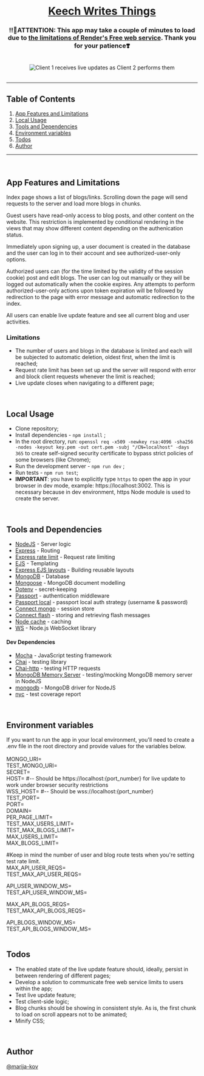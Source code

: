 <h1 align="center"><a href ="https://keech-writes-things.onrender.com">Keech Writes Things</a></h1>
<h3 align="center">
‼️📣ATTENTION: This app may take a couple of minutes to load due to <a href = "https://render.com/docs/free#spinning-down-on-idle">the limitations of Render's Free web service</a>. 
 Thank you for your patience❣️
</h3>
<br>
<div align="center"><img src="https://i.imgur.com/Tf9PNOm.gif" alt="Client 1 receives live updates as Client 2 performs them" /></div> 
<br>

---

## Table of Contents

1. [App Features and Limitations](#features)
2. [Local Usage](#localUsage)
3. [Tools and Dependencies](#tools)
4. [Environment variables](#environment-variables)
5. [Todos](#todos)
6. [Author](#author)


---
<br>

## App Features and Limitations <a name = "features"></a>

Index page shows a list of blogs/links. Scrolling down the page will send requests to the server and load more blogs in chunks.

Guest users have read-only access to blog posts, and other content on the website. This restriction is implemented by conditional rendering in the views that may show different content depending on the authenication status.

Immediately upon signing up, a user document is created in the database and the user can log in to their account and see authorized-user-only options.

Authorized users can (for the time limited by the validity of the session cookie) post and edit blogs. 
The user can log out manually or they will be logged out automatically when the cookie expires. 
Any attempts to perform authorized-user-only actions upon token expiration will be followed by redirection to the page with error message and automatic redirection to the index.

All users can enable live update feature and see all current blog and user activities.

### Limitations

- The number of users and blogs in the database is limited and each will be subjected to automatic deletion, oldest first, when the limit is reached;
- Request rate limit has been set up and the server will respond with error and block client requests whenever the limit is reached;
- Live update closes when navigating to a different page;

<br>

## Local Usage <a name = "localUsage"></a>

- Clone repository;
- Install dependencies - ```npm install``` ;
- In the root directory, run:
  ```openssl req -x509 -newkey rsa:4096 -sha256 -nodes -keyout key.pem -out cert.pem -subj "/CN=localhost" -days 365```
  to create self-signed security certificate to bypass strict policies of some browsers (like Chrome);
- Run the development server - ```npm run dev``` ;
- Run tests - ```npm run test```;
- <b>IMPORTANT</b>: you have to explicitly type ```https``` to open the app in your browser in dev mode, example: https://localhost:3002. This is necessary because in dev environment, https Node module is used to create the server.


<br>

## Tools and Dependencies <a name = "tools"></a>

- [NodeJS](https://nodejs.org/en/) - Server logic
- [Express](https://expressjs.com/) - Routing
- [Express rate limit](https://github.com/express-rate-limit/express-rate-limit) - Request rate limiting
- [EJS](https://ejs.co/) - Templating
- [Express EJS layouts](https://www.npmjs.com/package/express-ejs-layouts) - Building reusable layouts
- [MongoDB](https://account.mongodb.com/account/login) - Database
- [Mongoose](https://mongoosejs.com/) - MongoDB document modelling
- [Dotenv](https://www.npmjs.com/package/dotenv) - secret-keeping
- [Passport](https://www.passportjs.org/) - authentication middleware
- [Passport local](https://www.passportjs.org/packages/passport-local/) - passport local auth strategy (username & password)
- [Connect mongo](https://github.com/jdesboeufs/connect-mongo) - session store
- [Connect flash](https://github.com/jaredhanson/connect-flash) - storing and retrieving flash messages
- [Node cache](https://github.com/node-cache/node-cache) - caching
- [WS](https://github.com/websockets/ws) - Node.js WebSocket library

#### Dev Dependencies

- [Mocha](https://jestjs.io/) - JavaScript testing framework
- [Chai](https://www.chaijs.com/) - testing library
- [Chai-http](https://www.chaijs.com/plugins/chai-http/) - testing HTTP requests
- [MongoDB Memory Server](https://github.com/nodkz/mongodb-memory-server) - testing/mocking MongoDB memory server in NodeJS
- [mongodb](https://www.npmjs.com/package/mongodb/v/3.7.3) - MongoDB driver for NodeJS
- [nyc](https://www.npmjs.com/package/nyc) - test coverage report

<br>

## Environment variables <a name = "environment-variables"></a>
If you want to run the app in your local environment, you'll need to create a .env file in the root directory and provide values for the variables below.<br><br>
MONGO_URI= <br>
TEST_MONGO_URI= <br>
SECRET=<br>
HOST= #-- Should be https://localhost:{port_number} for live update to work under browser security restrictions <br>
WSS_HOST= #-- Should be wss://localhost:{port_number} <br>
TEST_PORT=<br>
PORT=<br>
DOMAIN=<br>
PER_PAGE_LIMIT=<br>
TEST_MAX_USERS_LIMIT=<br>
TEST_MAX_BLOGS_LIMIT=<br>
MAX_USERS_LIMIT=<br>
MAX_BLOGS_LIMIT=<br>

#Keep in mind the number of user and blog route tests when you're setting test rate limit.<br>
MAX_API_USER_REQS=<br>
TEST_MAX_API_USER_REQS=<br>

API_USER_WINDOW_MS=<br>
TEST_API_USER_WINDOW_MS=<br>

MAX_API_BLOGS_REQS=<br>
TEST_MAX_API_BLOGS_REQS=<br>

API_BLOGS_WINDOW_MS=<br>
TEST_API_BLOGS_WINDOW_MS=<br>
<br>

## Todos <a name = "todos"></a>
- The enabled state of the live update feature should, ideally, persist in between rendering of different pages;
- Develop a solution to communicate free web service limits to users within the app;
- Test live update feature;
- Test client-side logic;
- Blog chunks should be showing in consistent style. As is, the first chunk to load on scroll appears not to be animated;
- Minify CSS;

<br>

## Author <a name = "author"></a>

[@marija-kov](https://github.com/Marija-Kov) 

